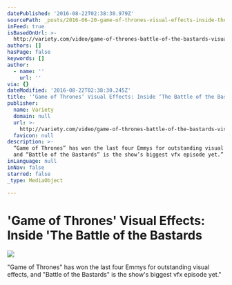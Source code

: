 ```yaml
---
datePublished: '2016-08-22T02:38:30.979Z'
sourcePath: _posts/2016-06-20-game-of-thrones-visual-effects-inside-the-battle-of-the.md
inFeed: true
isBasedOnUrl: >-
  http://variety.com/video/game-of-thrones-battle-of-the-bastards-visual-effects/
authors: []
hasPage: false
keywords: []
author:
  - name: ''
    url: ''
via: {}
dateModified: '2016-08-22T02:38:30.245Z'
title: '‘Game of Thrones’ Visual Effects: Inside ‘The Battle of the Bastards'
publisher:
  name: Variety
  domain: null
  url: >-
    http://variety.com/video/game-of-thrones-battle-of-the-bastards-visual-effects/
  favicon: null
description: >-
  “Game of Thrones” has won the last four Emmys for outstanding visual effects,
  and “Battle of the Bastards” is the show’s biggest vfx episode yet.”
inLanguage: null
inNav: false
starred: false
_type: MediaObject

---
```

# 'Game of Thrones' Visual Effects: Inside 'The Battle of the Bastards
![](https://the-grid-user-content.s3-us-west-2.amazonaws.com/19ec23e7-5b20-4106-a7a5-5df2ab5fa960.jpg)

"Game of Thrones" has won the last four Emmys for outstanding visual effects, and "Battle of the Bastards" is the show's biggest vfx episode yet."